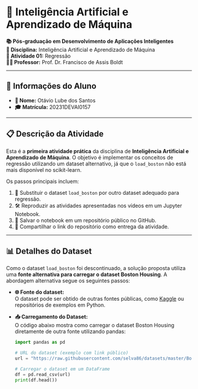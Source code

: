# 🧠 Inteligência Artificial e Aprendizado de Máquina

**📚 Pós-graduação em Desenvolvimento de Aplicações Inteligentes**  
**🎯 Disciplina:** Inteligência Artificial e Aprendizado de Máquina  
**📝 Atividade 01:** Regressão  
**👨‍🏫 Professor:** Prof. Dr. Francisco de Assis Boldt

---

## 👤 Informações do Aluno

- **📛 Nome:** Otávio Lube dos Santos
- **🎓 Matrícula:** 20231DEVAI0157

---

## 📋 Descrição da Atividade

Esta é a **primeira atividade prática** da disciplina de **Inteligência Artificial e Aprendizado de Máquina**. O objetivo é implementar os conceitos de regressão utilizando um dataset alternativo, já que o `load_boston` não está mais disponível no scikit-learn.

Os passos principais incluem:

1. 🔄 Substituir o dataset `load_boston` por outro dataset adequado para regressão.
2. 🛠️ Reproduzir as atividades apresentadas nos vídeos em um Jupyter Notebook.
3. 💾 Salvar o notebook em um repositório público no GitHub.
4. 📎 Compartilhar o link do repositório como entrega da atividade.

---

## 📊 Detalhes do Dataset

Como o dataset `load_boston` foi descontinuado, a solução proposta utiliza uma **fonte alternativa para carregar o dataset Boston Housing**. A abordagem alternativa segue os seguintes passos:

- **🌐 Fonte do dataset:**  
  O dataset pode ser obtido de outras fontes públicas, como [Kaggle](https://www.kaggle.com) ou repositórios de exemplos em Python.

- **📥 Carregamento do Dataset:**  
  O código abaixo mostra como carregar o dataset Boston Housing diretamente de outra fonte utilizando pandas:

  ```python
  import pandas as pd

  # URL do dataset (exemplo com link público)
  url = "https://raw.githubusercontent.com/selva86/datasets/master/BostonHousing.csv"

  # Carregar o dataset em um DataFrame
  df = pd.read_csv(url)
  print(df.head())
  ```
